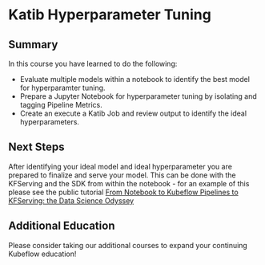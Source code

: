 # Katib Hyperparameter Tuning

## Summary
In this course you have learned to do the following:
- Evaluate multiple models within a notebook to identify the best model for hyperparamter tuning.
- Prepare a Jupyter Notebook for hyperparameter tuning by isolating and tagging Pipeline Metrics.
- Create an execute a Katib Job and review output to identify the ideal hyperparameters. 

## Next Steps
After identifying your ideal model and ideal hyperparameter you are prepared to finalize and serve your model. 
This can be done with the KFServing and the SDK from within the notebook - for an example of this please see
the public tutorial [From Notebook to Kubeflow Pipelines to KFServing: the Data Science Odyssey](https://codelabs.arrikto.com/codelabs/minikf-kale-katib-kfserving/index.html)
 
## Additional Education
Please consider taking our additional courses to expand your continuing Kubeflow education! 
